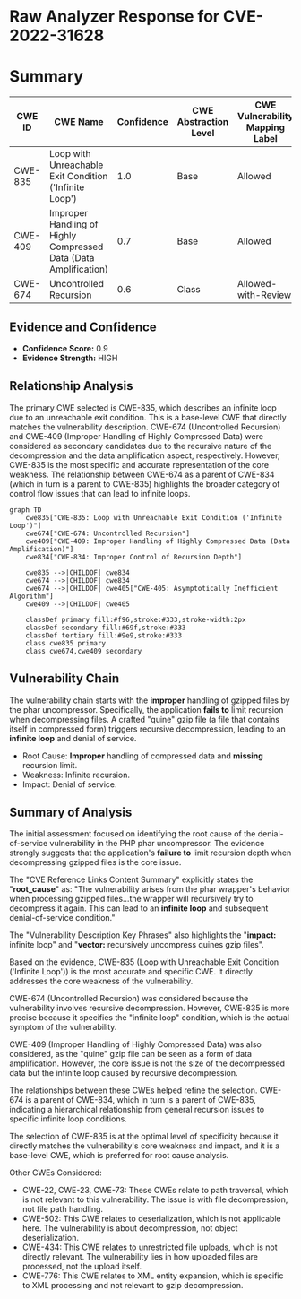# Raw Analyzer Response for CVE-2022-31628

# Summary
| CWE ID | CWE Name | Confidence | CWE Abstraction Level | CWE Vulnerability Mapping Label | CWE-Vulnerability Mapping Notes |
|---|---|---|---|---|---|
| CWE-835 | Loop with Unreachable Exit Condition ('Infinite Loop') | 1.0 | Base | Allowed | Primary CWE |
| CWE-409 | Improper Handling of Highly Compressed Data (Data Amplification) | 0.7 | Base | Allowed | Secondary Candidate |
| CWE-674 | Uncontrolled Recursion | 0.6 | Class | Allowed-with-Review | Secondary Candidate |

## Evidence and Confidence

*   **Confidence Score:** 0.9
*   **Evidence Strength:** HIGH

## Relationship Analysis
The primary CWE selected is CWE-835, which describes an infinite loop due to an unreachable exit condition. This is a base-level CWE that directly matches the vulnerability description. CWE-674 (Uncontrolled Recursion) and CWE-409 (Improper Handling of Highly Compressed Data) were considered as secondary candidates due to the recursive nature of the decompression and the data amplification aspect, respectively. However, CWE-835 is the most specific and accurate representation of the core weakness. The relationship between CWE-674 as a parent of CWE-834 (which in turn is a parent to CWE-835) highlights the broader category of control flow issues that can lead to infinite loops.

```mermaid
graph TD
    cwe835["CWE-835: Loop with Unreachable Exit Condition ('Infinite Loop')"]
    cwe674["CWE-674: Uncontrolled Recursion"]
    cwe409["CWE-409: Improper Handling of Highly Compressed Data (Data Amplification)"]
    cwe834["CWE-834: Improper Control of Recursion Depth"]

    cwe835 -->|CHILDOF| cwe834
    cwe674 -->|CHILDOF| cwe834
    cwe674 -->|CHILDOF| cwe405["CWE-405: Asymptotically Inefficient Algorithm"]
    cwe409 -->|CHILDOF| cwe405
    
    classDef primary fill:#f96,stroke:#333,stroke-width:2px
    classDef secondary fill:#69f,stroke:#333
    classDef tertiary fill:#9e9,stroke:#333
    class cwe835 primary
    class cwe674,cwe409 secondary
```

## Vulnerability Chain
The vulnerability chain starts with the **improper** handling of gzipped files by the phar uncompressor. Specifically, the application **fails to** limit recursion when decompressing files. A crafted "quine" gzip file (a file that contains itself in compressed form) triggers recursive decompression, leading to an **infinite loop** and denial of service.
  - Root Cause: **Improper** handling of compressed data and **missing** recursion limit.
  - Weakness: Infinite recursion.
  - Impact: Denial of service.

## Summary of Analysis
The initial assessment focused on identifying the root cause of the denial-of-service vulnerability in the PHP phar uncompressor. The evidence strongly suggests that the application's **failure to** limit recursion depth when decompressing gzipped files is the core issue.

The "CVE Reference Links Content Summary" explicitly states the "**root_cause**" as: "The vulnerability arises from the phar wrapper's behavior when processing gzipped files...the wrapper will recursively try to decompress it again. This can lead to an **infinite loop** and subsequent denial-of-service condition."

The "Vulnerability Description Key Phrases" also highlights the "**impact:** infinite loop" and "**vector:** recursively uncompress quines gzip files".

Based on the evidence, CWE-835 (Loop with Unreachable Exit Condition ('Infinite Loop')) is the most accurate and specific CWE. It directly addresses the core weakness of the vulnerability.

CWE-674 (Uncontrolled Recursion) was considered because the vulnerability involves recursive decompression. However, CWE-835 is more precise because it specifies the "infinite loop" condition, which is the actual symptom of the vulnerability.

CWE-409 (Improper Handling of Highly Compressed Data) was also considered, as the "quine" gzip file can be seen as a form of data amplification. However, the core issue is not the size of the decompressed data but the infinite loop caused by recursive decompression.

The relationships between these CWEs helped refine the selection. CWE-674 is a parent of CWE-834, which in turn is a parent of CWE-835, indicating a hierarchical relationship from general recursion issues to specific infinite loop conditions.

The selection of CWE-835 is at the optimal level of specificity because it directly matches the vulnerability's core weakness and impact, and it is a base-level CWE, which is preferred for root cause analysis.

Other CWEs Considered:
- CWE-22, CWE-23, CWE-73: These CWEs relate to path traversal, which is not relevant to this vulnerability. The issue is with file decompression, not file path handling.
- CWE-502: This CWE relates to deserialization, which is not applicable here. The vulnerability is about decompression, not object deserialization.
- CWE-434: This CWE relates to unrestricted file uploads, which is not directly relevant. The vulnerability lies in how uploaded files are processed, not the upload itself.
- CWE-776: This CWE relates to XML entity expansion, which is specific to XML processing and not relevant to gzip decompression.